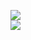 [![](https://img.shields.io/badge/Made%20With-Github%20Spray-lightgrey.svg?style=for-the-badge&logo=github)](https://github.com/Annihil/github-spray#29216)  
[![](https://i.imgur.com/2DrTn0Z.gif)](https://github.com/Annihil/github-spray)